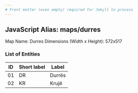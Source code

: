 ```yaml
---
# Front matter (even empty) required for Jekyll to process
---
```


## JavaScript Alias: maps/durres

Map Name: Durres
Dimensions (Width x Height): 572x517





### List of Entities

ID | Short label | Label
---|---|---|
01|DR|Durrës
02|KR|Krujë

